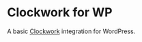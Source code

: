 # Clockwork for WP
A basic [Clockwork](https://underground.works/clockwork/) integration for WordPress.
